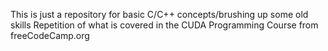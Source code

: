 This is just a repository for basic C/C++ concepts/brushing up some old skills
Repetition of what is covered in the CUDA Programming Course from freeCodeCamp.org
